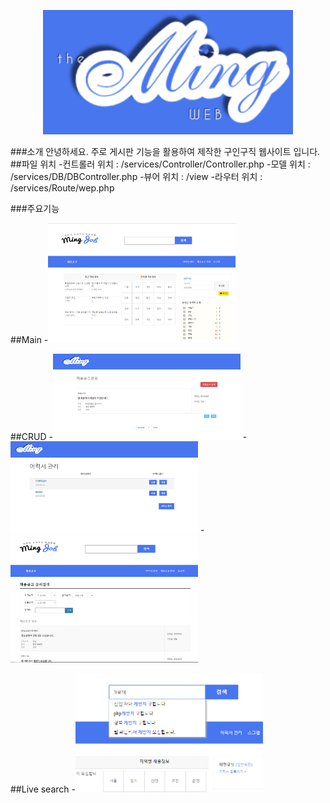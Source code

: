 <p align="center"><a href="www.ming-web.shop/Job-Site/home"><img src="https://github.com/Ming-good/Job-Site/blob/master/assets/image/Ming_logo_blue.png?raw=true" width="400"></a></p>
###소개
안녕하세요. 주로 게시판 기능을 활용하여 제작한 구인구직 웹사이트 입니다.
##파일 위치
-컨트롤러 위치 : /services/Controller/Controller.php
-모델 위치 : /services/DB/DBController.php
-뷰어 위치 : /view
-라우터 위치 : /services/Route/wep.php

###주요기능

##Main
-<img src="https://github.com/Ming-good/Job-Site/blob/master/assets/image/git/main.PNG?raw=true" width="300"></a>

##CRUD
-<img src="https://github.com/Ming-good/Job-Site/blob/master/assets/image/git/CRUD1.PNG?raw=true" width="300"></a>
-<img src="https://github.com/Ming-good/Job-Site/blob/master/assets/image/git/CRUD2.PNG?raw=true" width="300"></a>
-<img src="https://github.com/Ming-good/Job-Site/blob/master/assets/image/git/CRUD3.PNG?raw=true" width="300"></a>

##Live search
-<img src="https://github.com/Ming-good/Job-Site/blob/master/assets/image/git/live.PNG?raw=true" width="300"></a>




